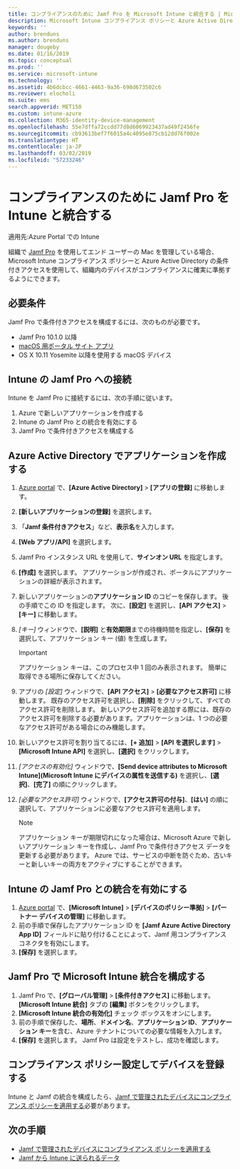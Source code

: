 ```yaml
---
title: コンプライアンスのために Jamf Pro を Microsoft Intune と統合する | Microsoft Intune
description: Microsoft Intune コンプライアンス ポリシーと Azure Active Directory の条件付きアクセスを使って、Jamf で管理されるデバイスをセキュリティ保護できます。
keywords: ''
author: brenduns
ms.author: brenduns
manager: dougeby
ms.date: 01/16/2019
ms.topic: conceptual
ms.prod: ''
ms.service: microsoft-intune
ms.technology: ''
ms.assetid: 4b6dcbcc-4661-4463-9a36-698d673502c6
ms.reviewer: elocholi
ms.suite: ems
search.appverid: MET150
ms.custom: intune-azure
ms.collection: M365-identity-device-management
ms.openlocfilehash: 55e7dffa72ccdd77d8d6069923437ad49f2456fe
ms.sourcegitcommit: cb93613bef7f6015a4c4095e875cb12dd76f002e
ms.translationtype: HT
ms.contentlocale: ja-JP
ms.lasthandoff: 03/02/2019
ms.locfileid: "57233246"
---
```

# <a name="integrate-jamf-pro-with-intune-for-compliance"></a>コンプライアンスのために Jamf Pro を Intune と統合する

適用先:Azure Portal での Intune

組織で [Jamf Pro](https://www.jamf.com) を使用してエンド ユーザーの Mac を管理している場合、Microsoft Intune コンプライアンス ポリシーと Azure Active Directory の条件付きアクセスを使用して、組織内のデバイスがコンプライアンスに確実に準拠するようにできます。

## <a name="prerequisites"></a>必要条件

Jamf Pro で条件付きアクセスを構成するには、次のものが必要です。

- Jamf Pro 10.1.0 以降
- [macOS 用ポータル サイト アプリ](https://aka.ms/macoscompanyportal)
- OS X 10.11 Yosemite 以降を使用する macOS デバイス

## <a name="connecting-intune-to-jamf-pro"></a>Intune の Jamf Pro への接続

Intune を Jamf Pro に接続するには、次の手順に従います。

1. Azure で新しいアプリケーションを作成する
2. Intune の Jamf Pro との統合を有効にする
3. Jamf Pro で条件付きアクセスを構成する

## <a name="create-an-application-in-azure-active-directory"></a>Azure Active Directory でアプリケーションを作成する

1. [Azure portal](https://portal.azure.com) で、**[Azure Active Directory]** > **[アプリの登録]** に移動します。
2. **[新しいアプリケーションの登録]** を選択します。
3. 「**Jamf 条件付きアクセス**」など、**表示名**を入力します。
4. **[Web アプリ/API]** を選択します。
5. Jamf Pro インスタンス URL を使用して、**サインオン URL** を指定します。
6. **[作成]** を選択します。 アプリケーションが作成され、ポータルにアプリケーションの詳細が表示されます。
7. 新しいアプリケーションの**アプリケーション ID** のコピーを保存します。 後の手順でこの ID を指定します。 次に、**[設定]** を選択し、**[API アクセス]** > **[キー]** に移動します。
8. *[キー]* ウィンドウで、**[説明]** と**有効期限**までの待機時間を指定し、**[保存]** を選択して、アプリケーション キー (値) を生成します。

   > [!IMPORTANT]
   > アプリケーション キーは、このプロセス中 1 回のみ表示されます。 簡単に取得できる場所に保存してください。

8. アプリの *[設定]* ウィンドウで、**[API アクセス]** > **[必要なアクセス許可]** に移動します。 既存のアクセス許可を選択し、**[削除]** をクリックして、すべてのアクセス許可を削除します。 新しいアクセス許可を追加する際には、既存のアクセス許可を削除する必要があります。アプリケーションは、1 つの必要なアクセス許可がある場合にのみ機能します。  
9. 新しいアクセス許可を割り当てるには、**[+ 追加]** > **[API を選択します]** > **[Microsoft Intune API]** を選択し、**[選択]** をクリックします。
10. *[アクセスの有効化]* ウィンドウで、**[Send device attributes to Microsoft Intune]\(Microsoft Intune にデバイスの属性を送信する\)** を選択し、**[選択]**、**[完了]** の順にクリックします。
11. *[必要なアクセス許可]* ウィンドウで、**[アクセス許可の付与]**、**[はい]** の順に選択して、アプリケーションに必要なアクセス許可を適用します。

    > [!NOTE]
    > アプリケーション キーが期限切れになった場合は、Microsoft Azure で新しいアプリケーション キーを作成し、Jamf Pro で条件付きアクセス データを更新する必要があります。 Azure では、サービスの中断を防ぐため、古いキーと新しいキーの両方をアクティブにすることができます。

## <a name="enable-intune-to-integrate-with-jamf-pro"></a>Intune の Jamf Pro との統合を有効にする

1. [Azure portal](https://portal.azure.com) で、**[Microsoft Intune]** > **[デバイスのポリシー準拠]** > **[パートナー デバイスの管理]** に移動します。
2. 前の手順で保存したアプリケーション ID を **[Jamf Azure Active Directory App ID]** フィールドに貼り付けることによって、Jamf 用コンプライアンス コネクタを有効にします。
3. **[保存]** を選択します。

## <a name="configure-microsoft-intune-integration-in-jamf-pro"></a>Jamf Pro で Microsoft Intune 統合を構成する

1. Jamf Pro で、**[グローバル管理]** > **[条件付きアクセス]** に移動します。 **[Microsoft Intune 統合]** タブの **[編集]** ボタンをクリックします。
2. **[Microsoft Intune 統合の有効化]** チェック ボックスをオンにします。
3. 前の手順で保存した、**場所**、**ドメイン名**、**アプリケーション ID**、**アプリケーション キー**を含む、Azure テナントについての必要な情報を入力します。
4. **[保存]** を選択します。 Jamf Pro は設定をテストし、成功を確認します。

## <a name="set-up-compliance-policies-and-register-devices"></a>コンプライアンス ポリシー設定してデバイスを登録する

Intune と Jamf の統合を構成したら、[Jamf で管理されたデバイスにコンプライアンス ポリシーを適用する](conditional-access-assign-jamf.md)必要があります。



## <a name="next-steps"></a>次の手順

- [Jamf で管理されたデバイスにコンプライアンス ポリシーを適用する](conditional-access-assign-jamf.md)
- [Jamf から Intune に送られるデータ](data-jamf-sends-to-intune.md)
